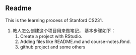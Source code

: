 ## Readme

This is the learning process of Stanford CS231. 

1. 教人怎么创建这个项目用来做笔记， 基本步骤如下：
    1. Create a project with RStudio.
    2. Adding files like README.md and course-notes.Rmd.
    3. github project and some others
